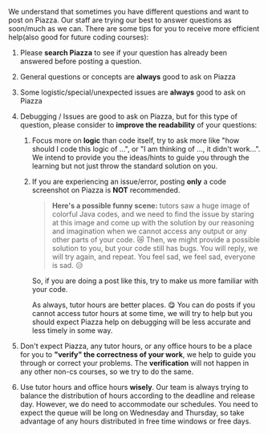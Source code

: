 We understand that sometimes you have different questions and want to post on Piazza. Our staff are trying our best to answer questions as soon/much as we can. There are some tips for you to receive more efficient help(also good for future coding courses):
1. Please **search Piazza** to see if your question has already been answered before posting a question.
2. General questions or concepts are **always** good to ask on Piazza
3. Some logistic/special/unexpected issues are **always** good to ask on Piazza
4. Debugging / Issues are good to ask on Piazza, but for this type of question, please consider to **improve the readability** of your questions:

   1. Focus more on **logic** than code itself, try to ask more like "how should I code this logic of ...", or "I am thinking of ..., it didn't work...". We intend to provide you the ideas/hints to guide you through the learning but not just throw the standard solution on you.

   2. If you are experiencing an issue/error, posting **only** a code screenshot on Piazza is **NOT** recommended. 
 
       > **Here's a possible funny scene:** tutors saw a huge image of colorful Java codes, and we need to find the issue by staring at this image and come up with the solution by our reasoning and imagination when we cannot access any output or any other parts of your code. :crying_cat_face: Then, we might provide a possible solution to you, but your code still has bugs. You will reply, we will try again, and repeat. You feel sad, we feel sad, everyone is sad. :disappointed_relieved:

       So, if you are doing a post like this, try to make us more familiar with your code.

       As always, tutor hours are better places. :yum: You can do posts if you cannot access tutor hours at some time, we will try to help but you should expect Piazza help on debugging will be less accurate and less timely in some way.

5. Don't expect Piazza, any tutor hours, or any office hours to be a place for you to **"verify" the correctness of your work**, we help to guide you through or correct your problems. The **verification** will not happen in any other non-cs courses, so we try to do the same.

6. Use tutor hours and office hours **wisely**. Our team is always trying to balance the distribution of hours according to the deadline and release day. However, we do need to accommodate our schedules. You need to expect the queue will be long on Wednesday and Thursday, so take advantage of any hours distributed in free time windows or free days.
